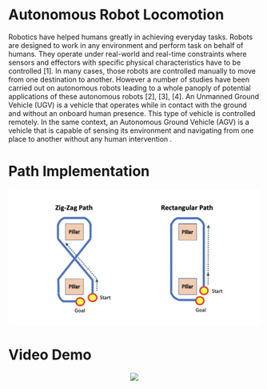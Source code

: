# Autonomous Robot Locomotion

Robotics have helped humans greatly in achieving everyday tasks. Robots are designed to work in any environment and perform task on behalf of humans. They operate under real-world and real-time constraints where sensors and effectors with specific physical characteristics have to be controlled [1]. In many cases, those robots are controlled manually to move from one destination to another. However a number of studies have been carried out on autonomous robots leading to a whole panoply of potential applications of these autonomous robots [2], [3], [4]. An Unmanned Ground Vehicle (UGV) is a vehicle that operates while in contact with the ground and without an onboard human presence. This type of vehicle is controlled remotely. In the same context, an Autonomous Ground Vehicle (AGV) is a vehicle that is capable of sensing its environment and navigating from one place to another without any human intervention .

# Path Implementation

<p align="center">
  <img src="https://github.com/sauradip/autonomous_robot_locomotion/blob/master/images/Screenshot%202020-03-25%20at%2010.18.40%20PM.png">
</p>

# Video Demo 


<p align="center">
  <img src="
https://github.com/sauradip/autonomous_robot_locomotion/blob/master/images/zig-zag.gif">
</p>

